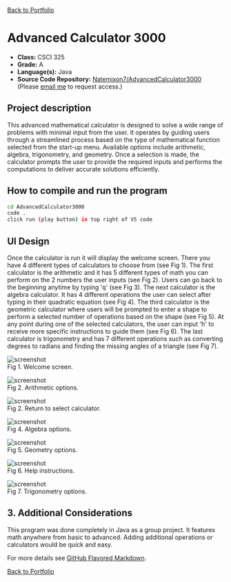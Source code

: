 [Back to Portfolio](./)

Advanced Calculator 3000
===============

-   **Class:** CSCI 325
-   **Grade:** A
-   **Language(s):** Java
-   **Source Code Repository:** [Natemixon7/AdvancedCalculator3000](https://github.com/Natemixon7/AdvancedCalculator3000)  
    (Please [email me](mailto:NRMixon@csustudent.net?subject=GitHub%20Access) to request access.)

## Project description

This advanced mathematical calculator is designed to solve a wide range of problems with minimal input from the user. It operates by guiding users through a streamlined process based on the type of mathematical function selected from the start-up menu. Available options include arithmetic, algebra, trigonometry, and geometry. Once a selection is made, the calculator prompts the user to provide the required inputs and performs the computations to deliver accurate solutions efficiently.

## How to compile and run the program

```bash
cd AdvancedCalculator3000
code .
click run (play button) in top right of VS code
```

## UI Design

Once the calculator is run it will display the welcome screen. There you have 4 different types of calculators to choose from (see Fig 1). The first calculator is the arithmetic and it has 5 different types of math you can perform on the 2 numbers the user inputs (see Fig 2). Users can go back to the beginning anytime by typing 'q' (see Fig 3). The next calculator is the algebra calculator. It has 4 different operations the user can select after typing in their quadratic equation (see Fig 4). The third calculator is the geometric calculator where users will be prompted to enter a shape to perform a selected number of operations based on the shape (see Fig 5). At any point during one of the selected calculators, the user can input 'h' to receive more specific instructions to guide them (see Fig 6). The last calculator is trigonometry and has 7 different operations such as converting degrees to radians and finding the missing angles of a triangle (see Fig 7).

![screenshot](CalcImages/Welcome.png)  
Fig 1. Welcome screen.

![screenshot](CalcImages/arithmetic.png)  
Fig 2. Arithmetic options.

![screenshot](CalcImages/Complete.png)  
Fig 2. Return to select calculator.

![screenshot](CalcImages/Algebra.png)  
Fig 4. Algebra options.

![screenshot](CalcImages/Geo.png)  
Fig 5. Geometry options.

![screenshot](CalcImages/Help.png)  
Fig 6. Help instructions.

![screenshot](CalcImages/Trig.png)  
Fig 7. Trigonometry options.

## 3. Additional Considerations

This program was done completely in Java as a group project. It features math anywhere from basic to advanced. Adding additional operations or calculators would be quick and easy.

For more details see [GitHub Flavored Markdown](https://guides.github.com/features/mastering-markdown/).

[Back to Portfolio](./)
